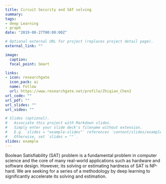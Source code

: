 ```yaml
---
title: Circuit Security and SAT solving
summary:
tags:
- deep Learning
- graph
date: "2019-08-27T00:00:00Z"

# Optional external URL for project (replaces project detail page).
external_link: ""

image:
  caption:
  focal_point: Smart

links:
- icon: researchgate
  icon_pack: ai
  name: Follow
  url: https://www.researchgate.net/profile/Zhiqian_Chen2
url_code: ""
url_pdf: ""
url_slides: ""
url_video: ""

# Slides (optional).
#   Associate this project with Markdown slides.
#   Simply enter your slide deck's filename without extension.
#   E.g. `slides = "example-slides"` references `content/slides/example-slides.md`.
#   Otherwise, set `slides = ""`.
slides: example
---
```

<!-- **[ with UC Davis, George Manson University ]** -->

Boolean Satisfiability (SAT) problem is a fundamental problem in computer science and the core of many real-world applications such as hardware and software design. However, its solving or estimating hardness of SAT is NP-hard. We are seeking for a series of a methodology by deep learning to significantly accelerate its solving and estimation.
